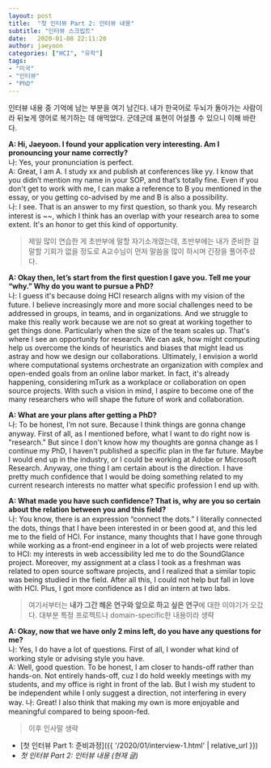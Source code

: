 ```yaml
---
layout: post
title:  "첫 인터뷰 Part 2: 인터뷰 내용"
subtitle: "인터뷰 스크립트"
date:   2020-01-08 22:11:20
author: jaeyoon
categories: ["HCI", "유학"]
tags:
- "미국"
- "인터뷰"
- "PhD"
---
```


인터뷰 내용 중 기억에 남는 부분을 여기 남긴다. 내가 한국어로 두뇌가 돌아가는 사람이라 뒤늦게 영어로 복기하는 데 애먹었다. 군데군데 표현이 어설플 수 있으니 이해 바란다.

**A: Hi, Jaeyoon. I found your application very interesting. Am I pronouncing your name correctly?**  
나: Yes, your pronunciation is perfect.  
A: Great, I am A. I study xx and publish at conferences like yy.  I know that you didn’t mention my name in your SOP, and that’s totally fine. Even if you don't get to work with me, I can make a reference to B you mentioned in the essay, or you getting co-advised by me and B is also a possibility.  
나: I see. That is an answer to my first question, so thank you. My research interest is ~~, which I think has an overlap with your research area to some extent. It's an honor to get this kind of opportunity.

> 제일 많이 연습한 게 초반부에 말할 자기소개였는데, 초반부에는 내가 준비한 걸 말할 기회가 없을 정도로 A교수님이 먼저 말씀을 많이 하시며 긴장을 풀어주셨다.

**A: Okay then, let’s start from the first question I gave you. Tell me your “why.” Why do you want to pursue a PhD?**  
나: I guess it's because doing HCI research aligns with my vision of the future. I believe increasingly more and more social challenges need to be addressed in groups, in teams, and in organizations. And we struggle to make this really work because we are not so great at working together to get things done. Particularly when the size of the team scales up. That's where I see an opportunity for research. We can ask, how might computing help us overcome the kinds of heuristics and biases that might lead us astray and how we design our collaborations. 
Ultimately, I envision a world where computational systems orchestrate an organization with complex and open-ended goals from an online labor market. In fact, it's already happening, considering mTurk as a workplace or collaboration on open source projects. With such a vision in mind, I aspire to become one of the many researchers who will shape the future of work and collaboration.

**A: What are your plans after getting a PhD?**  
나: To be honest, I’m not sure. Because I think things are gonna change anyway. First of all, as I mentioned before, what I want to do right now is "research." But since I don't know how my thoughts are gonna change as I continue my PhD, I haven't published a specific plan in the far future. Maybe I would end up in the industry, or I could be working at Adobe or Microsoft Research. Anyway, one thing I am certain about is the direction. I have pretty much confidence that I would be doing something related to my current research interests no matter what specific profession I end up with. 

**A: What made you have such confidence? That is, why are you so certain about the relation between you and this field?**  
나: You know, there is an expression “connect the dots.” I literally connected the dots, things that I have been interested in or been good at, and this led me to the field of HCI. For instance, many thoughts that I have gone through while working as a front-end engineer in a lot of web projects were related to HCI: my interests in web accessibility led me to do the SoundGlance project. Moreover, my assignment at a class I took as a freshman was related to open source software projects, and I realized that a similar topic was being studied in the field. After all this, I could not help but fall in love with HCI. Plus, I got more confidence as I did an intern at two labs.

> 여기서부터는 **내가 그간 해온 연구와 앞으로 하고 싶은 연구**에 대한 이야기가 오갔다. 대부분 특정 프로젝트나 domain-specific한 내용이라 생략

**A: Okay, now that we have only 2 mins left, do you have any questions for me?**  
나: Yes, I do have a lot of questions. First of all, I wonder what kind of working style or advising style you have.  
A: Well, good question. To be honest, I am closer to hands-off rather than hands-on. Not entirely hands-off, cuz I do hold weekly meetings with my students, and my office is right in front of the lab. But I wish my student to be independent while I only suggest a direction, not interfering in every way.
나: Great! I also think that making my own is more enjoyable and meaningful compared to being spoon-fed.  

> 이후 인사말 생략



- [첫 인터뷰 Part 1: 준비과정]({{ '/2020/01/interview-1.html' | relative_url }})
- *첫 인터뷰 Part 2: 인터뷰 내용 (현재 글)*

